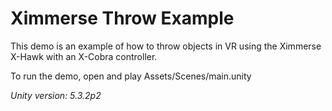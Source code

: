 # Ximmerse Throw Example
This demo is an example of how to throw objects in VR using the Ximmerse X-Hawk with an X-Cobra controller.

To run the demo, open and play Assets/Scenes/main.unity

*Unity version: 5.3.2p2*